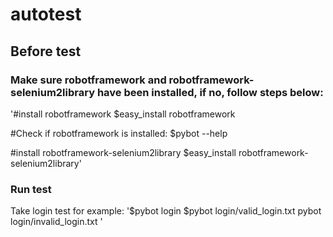 # autotest

## Before test

### Make sure robotframework and robotframework-selenium2library have been installed, if no, follow steps below:

'#install robotframework
$easy_install robotframework

#Check if robotframework is installed:
$pybot --help

#install robotframework-selenium2library
$easy_install robotframework-selenium2library'

### Run test
Take login test for example: 
'$pybot login
$pybot login/valid_login.txt
pybot login/invalid_login.txt
'
